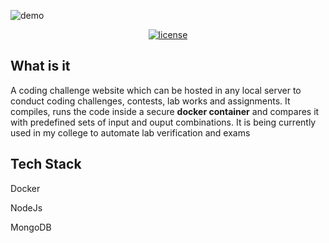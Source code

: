 ![demo](~demo.png)

<div style="text-align: center">
  <a target="_blank" rel="noopener noreferrer" class="no-decoration" href="https://github.com/ameerthehacker/slambook">
    <img class="html-image" src="https://img.shields.io/github/license/ameerthehacker/express-icode.svg?style=for-the-badge" alt="license">
  </a>
</div>

## What is it <i class="far fa-question-circle"></i> 

A coding challenge website which can be hosted in any local server to conduct coding challenges, contests, lab works and assignments. It compiles, runs the code inside a secure **docker container** and compares it with predefined sets of input and ouput combinations. It is being currently used in my college to automate lab verification and exams

## Tech Stack <i class="fas fa-layer-group"></i>

<i class="fab fa-docker"></i> Docker

<i class="fab fa-node-js"></i> NodeJs

<i class="fas fa-database"></i> MongoDB


